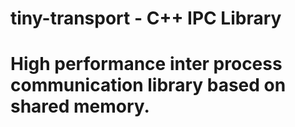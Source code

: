 # tiny-transport - C++ IPC Library

# High performance inter process communication library based on shared memory.